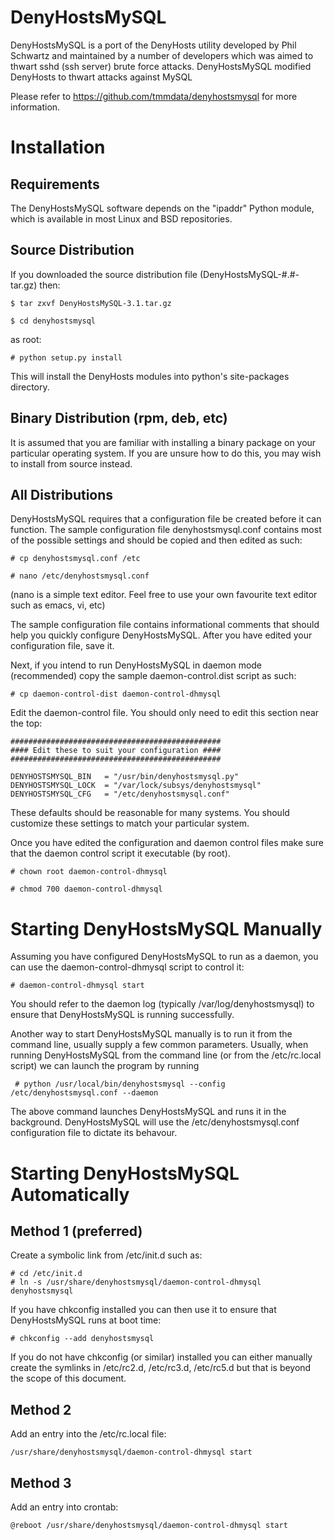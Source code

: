 DenyHostsMySQL
=========

DenyHostsMySQL is a port of the DenyHosts utility developed by Phil Schwartz and maintained by a
number of developers which was aimed to thwart sshd (ssh server) brute force attacks.  DenyHostsMySQL modified DenyHosts to thwart attacks against MySQL

Please refer to https://github.com/tmmdata/denyhostsmysql for more information.

Installation
============


Requirements
------------

The DenyHostsMySQL software depends on the "ipaddr" Python module,
which is available in most Linux and BSD repositories.



Source Distribution
-------------------

If you downloaded the source distribution file (DenyHostsMySQL-#.#-tar.gz)
then:

    $ tar zxvf DenyHostsMySQL-3.1.tar.gz 

    $ cd denyhostsmysql

as root:

    # python setup.py install

This will install the DenyHosts modules into python's site-packages
directory.

Binary Distribution (rpm, deb, etc)
-----------------------------------

It is assumed that you are familiar with installing a binary package
on your particular operating system. If you are unsure how to do
this, you may wish to install from source instead.


All Distributions
-----------------

DenyHostsMySQL requires that a configuration file be created before
it can function.  The sample configuration file denyhostsmysql.conf
contains most of the possible settings and should be copied and
then edited as such:

    # cp denyhostsmysql.conf /etc

    # nano /etc/denyhostsmysql.conf

(nano is a simple text editor. Feel free to use your own favourite
text editor such as emacs, vi, etc)

The sample configuration file contains informational comments that
should help you quickly configure DenyHostsMySQL.  After you have
edited your configuration file, save it.

Next, if you intend to run DenyHostsMySQL in daemon mode (recommended)
copy the sample daemon-control.dist script as such:

    # cp daemon-control-dist daemon-control-dhmysql

Edit the daemon-control file.  You should only need to edit this section
near the top:

    ###############################################
    #### Edit these to suit your configuration ####
    ###############################################

    DENYHOSTSMYSQL_BIN   = "/usr/bin/denyhostsmysql.py"
    DENYHOSTSMYSQL_LOCK  = "/var/lock/subsys/denyhostsmysql"
    DENYHOSTSMYSQL_CFG   = "/etc/denyhostsmysql.conf"


These defaults should be reasonable for many systems.  You
should customize these settings to match your particular
system.

Once you have edited the configuration and daemon control files
make sure that the daemon control script it executable (by root).

    # chown root daemon-control-dhmysql

    # chmod 700 daemon-control-dhmysql


Starting DenyHostsMySQL Manually
===========================

Assuming you have configured DenyHostsMySQL to run as a daemon, you
can use the daemon-control-dhmysql script to control it:

    # daemon-control-dhmysql start

You should refer to the daemon log (typically /var/log/denyhostsmysql)
to ensure that DenyHostsMySQL is running successfully.

Another way to start DenyHostsMySQL manually is to run it from the command
line, usually supply a few common parameters. Usually, when running
DenyHostsMySQL from the command line (or from the /etc/rc.local script) we
can launch the program by running

     # python /usr/local/bin/denyhostsmysql --config /etc/denyhostsmysql.conf --daemon

The above command launches DenyHostsMySQL and runs it in the background. DenyHostsMySQL
will use the /etc/denyhostsmysql.conf configuration file to dictate its behavour.


Starting DenyHostsMySQL Automatically
================================

Method 1 (preferred)
--------------------

Create a symbolic link from /etc/init.d such as:

    # cd /etc/init.d
    # ln -s /usr/share/denyhostsmysql/daemon-control-dhmysql denyhostsmysql

If you have chkconfig installed you can then use it to
ensure that DenyHostsMySQL runs at boot time:

    # chkconfig --add denyhostsmysql

If you do not have chkconfig (or similar) installed you can either manually
create the symlinks in /etc/rc2.d, /etc/rc3.d, /etc/rc5.d but that is beyond
the scope of this document.

Method 2
--------

Add an entry into the /etc/rc.local file:

    /usr/share/denyhostsmysql/daemon-control-dhmysql start

Method 3
--------

Add an entry into crontab:

    @reboot /usr/share/denyhostsmysql/daemon-control-dhmysql start

